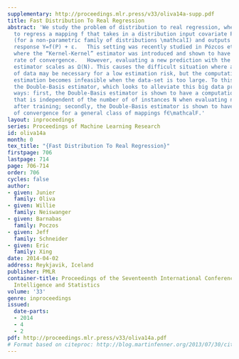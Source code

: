 ```yaml
---
supplementary: http://proceedings.mlr.press/v33/oliva14a-supp.pdf
title: Fast Distribution To Real Regression
abstract: 'We study the problem of distribution to real regression, where one aims
  to regress a mapping f that takes in a distribution input covariate P∈\mathcalI
  (for a non-parametric family of distributions \mathcalI) and outputs a real-valued
  response Y=f(P) + ε.   This setting was recently studied in Pózcos et al. (2013),
  where the “Kernel-Kernel” estimator was introduced and shown to have a polynomial
  rate of convergence.   However, evaluating a new prediction with the Kernel-Kernel
  estimator scales as Ω(N). This causes the difficult situation where a large amount
  of data may be necessary for a low estimation risk, but the computation cost of
  estimation becomes infeasible when the data-set is too large. To this end, we propose
  the Double-Basis estimator, which looks to alleviate this big data problem in two
  ways: first, the Double-Basis estimator is shown to have a computation complexity
  that is independent of the number of of instances N when evaluating new predictions
  after training; secondly, the Double-Basis estimator is shown to have a fast rate
  of convergence for a general class of mappings f∈\mathcalF.'
layout: inproceedings
series: Proceedings of Machine Learning Research
id: oliva14a
month: 0
tex_title: "{Fast Distribution To Real Regression}"
firstpage: 706
lastpage: 714
page: 706-714
order: 706
cycles: false
author:
- given: Junier
  family: Oliva
- given: Willie
  family: Neiswanger
- given: Barnabas
  family: Poczos
- given: Jeff
  family: Schneider
- given: Eric
  family: Xing
date: 2014-04-02
address: Reykjavik, Iceland
publisher: PMLR
container-title: Proceedings of the Seventeenth International Conference on Artificial
  Intelligence and Statistics
volume: '33'
genre: inproceedings
issued:
  date-parts:
  - 2014
  - 4
  - 2
pdf: http://proceedings.mlr.press/v33/oliva14a.pdf
# Format based on citeproc: http://blog.martinfenner.org/2013/07/30/citeproc-yaml-for-bibliographies/
---
```

